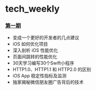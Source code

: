 # tech_weekly

### [第一期](https://github.com/GoldenRocking/tech_weekly/tree/master/第一期/第一期周报.md)

* 变成一个更好的开发者的几点建议
* iOS 如何优化项目
* 深入剖析 iOS 性能优化
* 页面间跳转的性能优化
* 30天学习编写30个Swift小程序
* HTTP1.0、HTTP1.1 和 HTTP2.0 的区别
* iOS App 稳定性指标及监测
* 独家揭秘微信朋友圈广告背后的技术